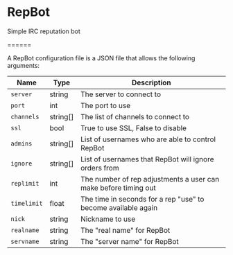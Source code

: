 RepBot
======

Simple IRC reputation bot

======

A RepBot configuration file is a JSON file that allows the following arguments:

Name        | Type     | Description
------------|----------|-----------------------------------------------------------------
`server`    | string   | The server to connect to
`port`      | int      | The port to use
`channels`  | string[] | The list of channels to connect to
`ssl`       | bool     | True to use SSL, False to disable
`admins`    | string[] | List of usernames who are able to control RepBot
`ignore`    | string[] | List of usernames that RepBot will ignore orders from
`replimit`  | int      | The number of rep adjustments a user can make before timing out
`timelimit` | float    | The time in seconds for a rep "use" to become available again
`nick`      | string   | Nickname to use
`realname`  | string   | The "real name" for RepBot
`servname`  | string   | The "server name" for RepBot
